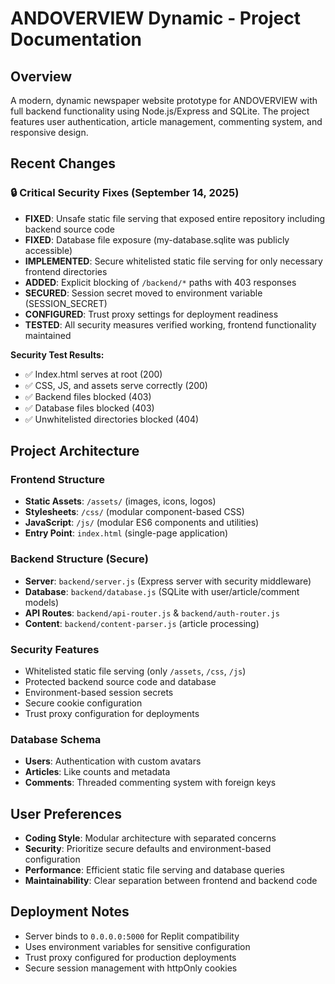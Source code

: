 # ANDOVERVIEW Dynamic - Project Documentation

## Overview
A modern, dynamic newspaper website prototype for ANDOVERVIEW with full backend functionality using Node.js/Express and SQLite. The project features user authentication, article management, commenting system, and responsive design.

## Recent Changes

### 🔒 Critical Security Fixes (September 14, 2025)
- **FIXED**: Unsafe static file serving that exposed entire repository including backend source code
- **FIXED**: Database file exposure (my-database.sqlite was publicly accessible)
- **IMPLEMENTED**: Secure whitelisted static file serving for only necessary frontend directories
- **ADDED**: Explicit blocking of `/backend/*` paths with 403 responses
- **SECURED**: Session secret moved to environment variable (SESSION_SECRET)
- **CONFIGURED**: Trust proxy settings for deployment readiness
- **TESTED**: All security measures verified working, frontend functionality maintained

**Security Test Results:**
- ✅ Index.html serves at root (200)
- ✅ CSS, JS, and assets serve correctly (200) 
- ✅ Backend files blocked (403)
- ✅ Database files blocked (403)
- ✅ Unwhitelisted directories blocked (404)

## Project Architecture

### Frontend Structure
- **Static Assets**: `/assets/` (images, icons, logos)
- **Stylesheets**: `/css/` (modular component-based CSS)
- **JavaScript**: `/js/` (modular ES6 components and utilities)
- **Entry Point**: `index.html` (single-page application)

### Backend Structure (Secure)
- **Server**: `backend/server.js` (Express server with security middleware)
- **Database**: `backend/database.js` (SQLite with user/article/comment models)
- **API Routes**: `backend/api-router.js` & `backend/auth-router.js`
- **Content**: `backend/content-parser.js` (article processing)

### Security Features
- Whitelisted static file serving (only `/assets`, `/css`, `/js`)
- Protected backend source code and database
- Environment-based session secrets
- Secure cookie configuration
- Trust proxy configuration for deployments

### Database Schema
- **Users**: Authentication with custom avatars
- **Articles**: Like counts and metadata
- **Comments**: Threaded commenting system with foreign keys

## User Preferences
- **Coding Style**: Modular architecture with separated concerns
- **Security**: Prioritize secure defaults and environment-based configuration
- **Performance**: Efficient static file serving and database queries
- **Maintainability**: Clear separation between frontend and backend code

## Deployment Notes
- Server binds to `0.0.0.0:5000` for Replit compatibility
- Uses environment variables for sensitive configuration
- Trust proxy configured for production deployments
- Secure session management with httpOnly cookies